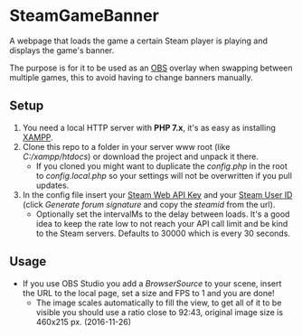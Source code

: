 # SteamGameBanner
A webpage that loads the game a certain Steam player is playing and displays the game's banner. 

The purpose is for it to be used as an [OBS](https://obsproject.com/) overlay when swapping between multiple games, this to avoid having to change banners manually.

## Setup
1. You need a local HTTP server with **PHP 7.x**, it's as easy as installing [XAMPP](https://www.apachefriends.org/download.html).
2. Clone this repo to a folder in your server www root (like _C:/xampp/htdocs_) or download the project and unpack it there.
	* If you cloned you might want to duplicate the _config.php_ in the root to _config.local.php_ so your settings will not be overwritten if you pull updates.
3. In the config file insert your [Steam Web API Key](https://steamcommunity.com/dev/apikey) and your [Steam User ID](http://steamidfinder.com/) (click _Generate forum signature_ and copy the _steamid_ from the url). 
    * Optionally set the intervalMs to the delay between loads. It's a good idea to keep the rate low to not reach your API call limit and be kind to the Steam servers. Defaults to 30000 which is every 30 seconds.

## Usage
* If you use OBS Studio you add a _BrowserSource_ to your scene, insert the URL to the local page, set a size and FPS to 1 and you are done! 
    * The image scales automatically to fill the view, to get all of it to be visible you should use a ratio close to 92:43, original image size is 460x215 px. (2016-11-26)